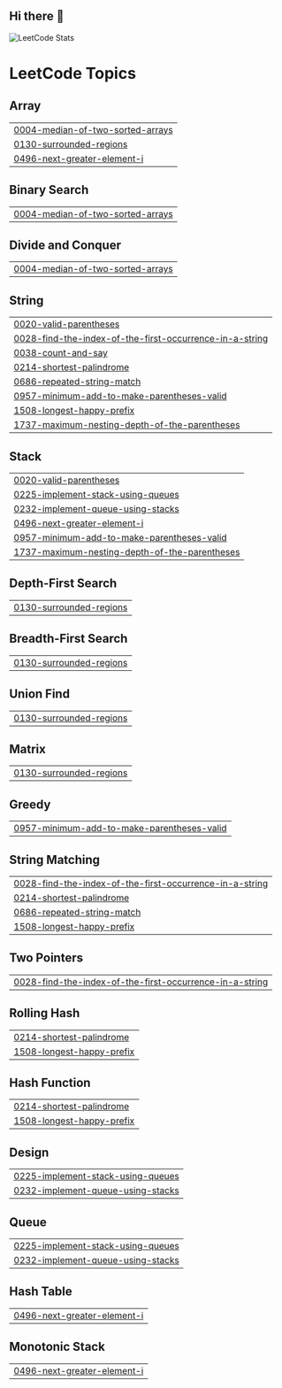 ## Hi there 👋
![LeetCode Stats](https://leetcard.jacoblin.cool/shreya01082006)

<!--
**shreyasrivastava0782/shreyasrivastava0782** is a ✨ _special_ ✨ repository because its `README.md` (this file) appears on your GitHub profile.

![LeetCode Stats](https://leetcard.jacoblin.cool/shreya01082006)



Here are some ideas to get you started:

- 🔭 I’m currently working on ...
- 🌱 I’m currently learning ...
- 👯 I’m looking to collaborate on ...
- 🤔 I’m looking for help with ...
- 💬 Ask me about ...
- 📫 How to reach me: ...
- 😄 Pronouns: ...
- ⚡ Fun fact: ...
-->

<!---LeetCode Topics Start-->
# LeetCode Topics
## Array
|  |
| ------- |
| [0004-median-of-two-sorted-arrays](https://github.com/shreyasrivastava0782/shreyasrivastava0782/tree/master/0004-median-of-two-sorted-arrays) |
| [0130-surrounded-regions](https://github.com/shreyasrivastava0782/shreyasrivastava0782/tree/master/0130-surrounded-regions) |
| [0496-next-greater-element-i](https://github.com/shreyasrivastava0782/shreyasrivastava0782/tree/master/0496-next-greater-element-i) |
## Binary Search
|  |
| ------- |
| [0004-median-of-two-sorted-arrays](https://github.com/shreyasrivastava0782/shreyasrivastava0782/tree/master/0004-median-of-two-sorted-arrays) |
## Divide and Conquer
|  |
| ------- |
| [0004-median-of-two-sorted-arrays](https://github.com/shreyasrivastava0782/shreyasrivastava0782/tree/master/0004-median-of-two-sorted-arrays) |
## String
|  |
| ------- |
| [0020-valid-parentheses](https://github.com/shreyasrivastava0782/shreyasrivastava0782/tree/master/0020-valid-parentheses) |
| [0028-find-the-index-of-the-first-occurrence-in-a-string](https://github.com/shreyasrivastava0782/shreyasrivastava0782/tree/master/0028-find-the-index-of-the-first-occurrence-in-a-string) |
| [0038-count-and-say](https://github.com/shreyasrivastava0782/shreyasrivastava0782/tree/master/0038-count-and-say) |
| [0214-shortest-palindrome](https://github.com/shreyasrivastava0782/shreyasrivastava0782/tree/master/0214-shortest-palindrome) |
| [0686-repeated-string-match](https://github.com/shreyasrivastava0782/shreyasrivastava0782/tree/master/0686-repeated-string-match) |
| [0957-minimum-add-to-make-parentheses-valid](https://github.com/shreyasrivastava0782/shreyasrivastava0782/tree/master/0957-minimum-add-to-make-parentheses-valid) |
| [1508-longest-happy-prefix](https://github.com/shreyasrivastava0782/shreyasrivastava0782/tree/master/1508-longest-happy-prefix) |
| [1737-maximum-nesting-depth-of-the-parentheses](https://github.com/shreyasrivastava0782/shreyasrivastava0782/tree/master/1737-maximum-nesting-depth-of-the-parentheses) |
## Stack
|  |
| ------- |
| [0020-valid-parentheses](https://github.com/shreyasrivastava0782/shreyasrivastava0782/tree/master/0020-valid-parentheses) |
| [0225-implement-stack-using-queues](https://github.com/shreyasrivastava0782/shreyasrivastava0782/tree/master/0225-implement-stack-using-queues) |
| [0232-implement-queue-using-stacks](https://github.com/shreyasrivastava0782/shreyasrivastava0782/tree/master/0232-implement-queue-using-stacks) |
| [0496-next-greater-element-i](https://github.com/shreyasrivastava0782/shreyasrivastava0782/tree/master/0496-next-greater-element-i) |
| [0957-minimum-add-to-make-parentheses-valid](https://github.com/shreyasrivastava0782/shreyasrivastava0782/tree/master/0957-minimum-add-to-make-parentheses-valid) |
| [1737-maximum-nesting-depth-of-the-parentheses](https://github.com/shreyasrivastava0782/shreyasrivastava0782/tree/master/1737-maximum-nesting-depth-of-the-parentheses) |
## Depth-First Search
|  |
| ------- |
| [0130-surrounded-regions](https://github.com/shreyasrivastava0782/shreyasrivastava0782/tree/master/0130-surrounded-regions) |
## Breadth-First Search
|  |
| ------- |
| [0130-surrounded-regions](https://github.com/shreyasrivastava0782/shreyasrivastava0782/tree/master/0130-surrounded-regions) |
## Union Find
|  |
| ------- |
| [0130-surrounded-regions](https://github.com/shreyasrivastava0782/shreyasrivastava0782/tree/master/0130-surrounded-regions) |
## Matrix
|  |
| ------- |
| [0130-surrounded-regions](https://github.com/shreyasrivastava0782/shreyasrivastava0782/tree/master/0130-surrounded-regions) |
## Greedy
|  |
| ------- |
| [0957-minimum-add-to-make-parentheses-valid](https://github.com/shreyasrivastava0782/shreyasrivastava0782/tree/master/0957-minimum-add-to-make-parentheses-valid) |
## String Matching
|  |
| ------- |
| [0028-find-the-index-of-the-first-occurrence-in-a-string](https://github.com/shreyasrivastava0782/shreyasrivastava0782/tree/master/0028-find-the-index-of-the-first-occurrence-in-a-string) |
| [0214-shortest-palindrome](https://github.com/shreyasrivastava0782/shreyasrivastava0782/tree/master/0214-shortest-palindrome) |
| [0686-repeated-string-match](https://github.com/shreyasrivastava0782/shreyasrivastava0782/tree/master/0686-repeated-string-match) |
| [1508-longest-happy-prefix](https://github.com/shreyasrivastava0782/shreyasrivastava0782/tree/master/1508-longest-happy-prefix) |
## Two Pointers
|  |
| ------- |
| [0028-find-the-index-of-the-first-occurrence-in-a-string](https://github.com/shreyasrivastava0782/shreyasrivastava0782/tree/master/0028-find-the-index-of-the-first-occurrence-in-a-string) |
## Rolling Hash
|  |
| ------- |
| [0214-shortest-palindrome](https://github.com/shreyasrivastava0782/shreyasrivastava0782/tree/master/0214-shortest-palindrome) |
| [1508-longest-happy-prefix](https://github.com/shreyasrivastava0782/shreyasrivastava0782/tree/master/1508-longest-happy-prefix) |
## Hash Function
|  |
| ------- |
| [0214-shortest-palindrome](https://github.com/shreyasrivastava0782/shreyasrivastava0782/tree/master/0214-shortest-palindrome) |
| [1508-longest-happy-prefix](https://github.com/shreyasrivastava0782/shreyasrivastava0782/tree/master/1508-longest-happy-prefix) |
## Design
|  |
| ------- |
| [0225-implement-stack-using-queues](https://github.com/shreyasrivastava0782/shreyasrivastava0782/tree/master/0225-implement-stack-using-queues) |
| [0232-implement-queue-using-stacks](https://github.com/shreyasrivastava0782/shreyasrivastava0782/tree/master/0232-implement-queue-using-stacks) |
## Queue
|  |
| ------- |
| [0225-implement-stack-using-queues](https://github.com/shreyasrivastava0782/shreyasrivastava0782/tree/master/0225-implement-stack-using-queues) |
| [0232-implement-queue-using-stacks](https://github.com/shreyasrivastava0782/shreyasrivastava0782/tree/master/0232-implement-queue-using-stacks) |
## Hash Table
|  |
| ------- |
| [0496-next-greater-element-i](https://github.com/shreyasrivastava0782/shreyasrivastava0782/tree/master/0496-next-greater-element-i) |
## Monotonic Stack
|  |
| ------- |
| [0496-next-greater-element-i](https://github.com/shreyasrivastava0782/shreyasrivastava0782/tree/master/0496-next-greater-element-i) |
<!---LeetCode Topics End-->